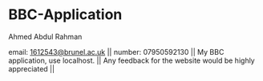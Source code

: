 # BBC-Application
Ahmed Abdul Rahman



email: 1612543@brunel.ac.uk ||
number: 07950592130 ||
My BBC application, use localhost. ||
Any feedback for the website would be highly appreciated ||
